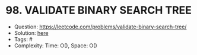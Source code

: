 # 98. VALIDATE BINARY SEARCH TREE

* Question: https://leetcode.com/problems/validate-binary-search-tree/ 
* Solution: [here](Solution.java) 
* Tags: # 
* Complexity: Time: O(), Space: O()
